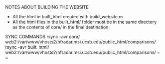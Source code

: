 
NOTES ABOUT BUILDING THE WEBSITE
- All the html in built_html created with build_website.m
- All the html files in the built_html/ folder must be in 
  the same directory as the contents of core/ in the final destination

SYNC COMMANDS
rsync -avr core/  web2:/var/www/vhosts2/hfradar.msi.ucsb.edu/public_html/comparisons/
rsync -avr built_html/  web2:/var/www/vhosts2/hfradar.msi.ucsb.edu/public_html/comparisons/
~                                                                                                                                  
~                                                                                                                                  
 
